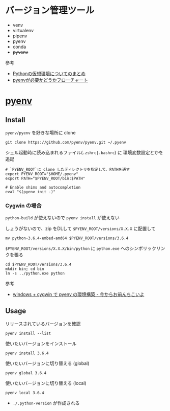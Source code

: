 # バージョン管理ツール

- venv
- virtualenv
- pipenv
- pyenv
- conda
- ~~pyvenv~~

参考
- [Pythonの仮想環境についてのまとめ](https://qiita.com/nobolis/items/9edcc9adca302f2959c7)
- [pyenvが必要かどうかフローチャート](https://qiita.com/shibukawa/items/0daab479a2fd2cb8a0e7)

# [pyenv](https://github.com/pyenv/pyenv)

## Install

`pyenv/pyenv` を好きな場所に clone
```
git clone https://github.com/pyenv/pyenv.git ~/.pyenv
```

シェル起動時に読み込まれるファイル(`.zshrc|.bashrc`) に 環境変数設定とかを追記
```
# `PYENV_ROOT`に clone したディレクトリを指定して、PATHを通す
export PYENV_ROOT="$HOME/.pyenv"
export PATH="$PYENV_ROOT/bin:$PATH"

# Enable shims and autocompletion
eval "$(pyenv init -)"
```

### Cygwin の場合

`python-build` が使えないので `pyenv install` が使えない

しょうがないので、zip をDLして `$PYENV_ROOT/versions/X.X.X` に配置して
```
mv python-3.6.4-embed-amd64 $PYENV_ROOT/versions/3.6.4
```

`$PYENV_ROOT/versions/X.X.X/bin/python` に `python.exe` へのシンボリックリンクを張る
```
cd $PYENV_ROOT/versions/3.6.4
mkdir bin; cd bin
ln -s ../python.exe python
```

参考
* [windows + cygwin で pyenv の環境構築 - 今からお前んちこいよ](http://www.hakopako.net/entry/2017/09/15/191140)

## Usage

リリースされているバージョンを確認
```
pyenv install --list
```

使いたいバージョンをインストール
```
pyenv install 3.6.4
```

使いたいバージョンに切り替える (global)
```
pyenv global 3.6.4
```

使いたいバージョンに切り替える (local)
```
pyenv local 3.6.4
```
* `./.python-version` が作成される

